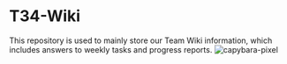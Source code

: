 # T34-Wiki
This repository is used to mainly store our Team Wiki information, which includes answers to weekly tasks and progress reports.
![capybara-pixel](https://github.com/user-attachments/assets/e870b6c2-29d2-4c71-8105-76847d2a62b6)
